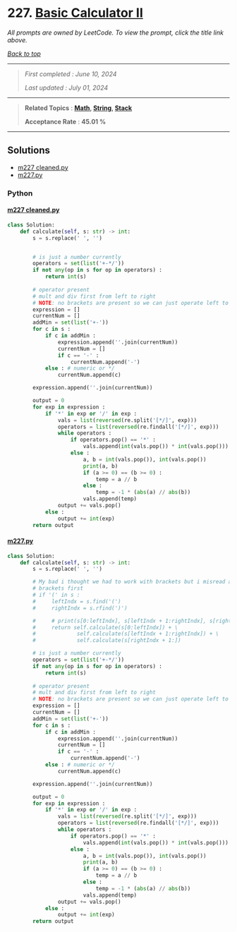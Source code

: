 # 227. [Basic Calculator II](<https://leetcode.com/problems/basic-calculator-ii>)

*All prompts are owned by LeetCode. To view the prompt, click the title link above.*

*[Back to top](<../README.md>)*

------

> *First completed : June 10, 2024*
>
> *Last updated : July 01, 2024*

------

> **Related Topics** : **[Math](<by_topic/Math.md>), [String](<by_topic/String.md>), [Stack](<by_topic/Stack.md>)**
>
> **Acceptance Rate** : **45.01 %**

------

## Solutions

- [m227 cleaned.py](<../my-submissions/m227 cleaned.py>)
- [m227.py](<../my-submissions/m227.py>)
### Python
#### [m227 cleaned.py](<../my-submissions/m227 cleaned.py>)
```Python
class Solution:
    def calculate(self, s: str) -> int:
        s = s.replace(' ', '')


        # is just a number currently
        operators = set(list('+-*/'))
        if not any(op in s for op in operators) :
            return int(s)
        
        # operator present
        # mult and div first from left to right
        # NOTE: no brackets are present so we can just operate left to right
        expression = []
        currentNum = []
        addMin = set(list('+-'))
        for c in s :
            if c in addMin :
                expression.append(''.join(currentNum))
                currentNum = []
                if c == '-' :
                    currentNum.append('-')
            else : # numeric or */
                currentNum.append(c)

        expression.append(''.join(currentNum))

        output = 0
        for exp in expression :
            if '*' in exp or '/' in exp :
                vals = list(reversed(re.split('[*/]', exp)))
                operators = list(reversed(re.findall('[*/]', exp)))
                while operators :
                    if operators.pop() == '*' :
                        vals.append(int(vals.pop()) * int(vals.pop()))
                    else :
                        a, b = int(vals.pop()), int(vals.pop())
                        print(a, b)
                        if (a >= 0) == (b >= 0) :
                            temp = a // b
                        else :
                            temp = -1 * (abs(a) // abs(b))
                        vals.append(temp)
                output += vals.pop()
            else :
                output += int(exp)
        return output

```

#### [m227.py](<../my-submissions/m227.py>)
```Python
class Solution:
    def calculate(self, s: str) -> int:
        s = s.replace(' ', '')

        # My bad i thought we had to work with brackets but i misread and wasted a lot of time ;-;;;;
        # brackets first
        # if '(' in s :
        #     leftIndx = s.find('(')
        #     rightIndx = s.rfind(')')

        #     # print(s[0:leftIndx], s[leftIndx + 1:rightIndx], s[rightIndx + 1:])
        #     return self.calculate(s[0:leftIndx]) + \
        #             self.calculate(s[leftIndx + 1:rightIndx]) + \
        #             self.calculate(s[rightIndx + 1:])

        # is just a number currently
        operators = set(list('+-*/'))
        if not any(op in s for op in operators) :
            return int(s)
        
        # operator present
        # mult and div first from left to right
        # NOTE: no brackets are present so we can just operate left to right
        expression = []
        currentNum = []
        addMin = set(list('+-'))
        for c in s :
            if c in addMin :
                expression.append(''.join(currentNum))
                currentNum = []
                if c == '-' :
                    currentNum.append('-')
            else : # numeric or */
                currentNum.append(c)

        expression.append(''.join(currentNum))

        output = 0
        for exp in expression :
            if '*' in exp or '/' in exp :
                vals = list(reversed(re.split('[*/]', exp)))
                operators = list(reversed(re.findall('[*/]', exp)))
                while operators :
                    if operators.pop() == '*' :
                        vals.append(int(vals.pop()) * int(vals.pop()))
                    else :
                        a, b = int(vals.pop()), int(vals.pop())
                        print(a, b)
                        if (a >= 0) == (b >= 0) :
                            temp = a // b
                        else :
                            temp = -1 * (abs(a) // abs(b))
                        vals.append(temp)
                output += vals.pop()
            else :
                output += int(exp)
        return output

```

